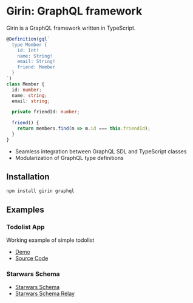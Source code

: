 # Girin: GraphQL framework

Girin is a GraphQL framework written in TypeScript.

```typescript
@Definition(gql`
  type Member {
    id: Int!
    name: String!
    email: String!
    friend: Member
  }
`)
class Member {
  id: number;
  name: string;
  email: string;

  private friendId: number;

  friend() {
    return members.find(m => m.id === this.friendId);
  }
}
```

* Seamless integration between GraphQL SDL and TypeScript classes
* Modularization of GraphQL type definitions

## Installation

```sh
npm install girin graphql
```

## Examples

### Todolist App

Working example of simple todolist

* [Demo](https://todolist.giringraphql.com/)
* [Source Code](https://github.com/hanpama/girin/tree/master/packages/example-todolist-app)


### Starwars Schema

* [Starwars Schema](https://github.com/hanpama/girin/tree/master/packages/girin/test/starwars/starWarsSchema.ts)
* [Starwars Schema Relay](https://github.com/hanpama/girin/tree/master/packages/girin-relay/test/starWarsSchema.ts)
